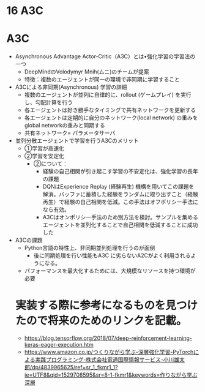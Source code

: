 <script type="text/x-mathjax-config">MathJax.Hub.Config({tex2jax:{inlineMath:[['\$','\$'],['\\(','\\)']],processEscapes:true},CommonHTML: {matchFontHeight:false}});</script>
<script type="text/javascript" async src="https://cdnjs.cloudflare.com/ajax/libs/mathjax/2.7.1/MathJax.js?config=TeX-MML-AM_CHTML"></script>

16 A3C
========
# A3C
- Asynchronous Advantage Actor-Critic（A3C）とは•強化学習の学習法の一つ
  - DeepMindのVolodymyr Mnih(ムニ)のチームが提案
  - 特徴：複数のエージェントが同一の環境で非同期に学習すること
- A3Cによる非同期(Asynchronous) 学習の詳細
  - 複数のエージェントが並列に自律的に、rollout (ゲームプレイ) を実行し、勾配計算を行う
  - 各エージェントは好き勝手なタイミングで共有ネットワークを更新する
  - 各エージェントは定期的に自分のネットワーク(local network) の重みをglobal networkの重みと同期する
  - 共有ネットワーク= パラメータサーバ
- 並列分散エージェントで学習を行うA3Cのメリット
  - ①学習が高速化
  - ②学習を安定化
    - ②について：
      - 経験の自己相関が引き起こす学習の不安定化は、強化学習の長年の課題
      - DQNはExperience Replay (経験再生) 機構を用いてこの課題を解消。バッファに蓄積した経験をランダムに取り出すこと（経験再生）で経験の自己相関を低減。この手法はオフポリシー手法になら有効。
      - A3Cはオンポリシー手法のため別方法を検討。サンプルを集めるエージェントを並列化することで自己相関を低減することに成功した
- A3Cの課題
  - Python言語の特性上、非同期並列処理を行うのが面倒
    - 後に同期処理を行い性能もA3C に劣らないA2Cがよく利用されるようになる。
  - パフォーマンスを最大化するためには、大規模なリソースを持つ環境が必要
  # 実装する際に参考になるものを見つけたので将来のためのリンクを記載。
  - https://blog.tensorflow.org/2018/07/deep-reinforcement-learning-keras-eager-execution.htm
  - https://www.amazon.co.jp/つくりながら学ぶ-深層強化学習-PyTorchによる実践プログラミング-株式会社電通国際情報サービス-小川雄太郎/dp/4839965625/ref=sr_1_fkmr1_1?ie=UTF8&qid=1529708595&sr=8-1-fkmr1&keywords=作りながら学ぶ深層
